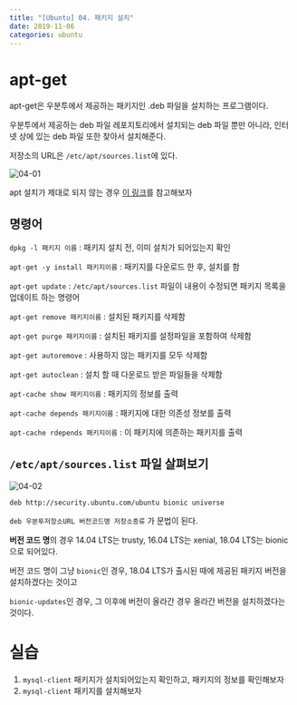 ```yaml
---
title: "[Ubuntu] 04. 패키지 설치"
date: 2019-11-06
categories: ubuntu
---
```


# apt-get

apt-get은 우분투에서 제공하는 패키지인 .deb 파일을 설치하는 프로그램이다.

우분투에서 제공하는 deb 파일 레포지토리에서 설치되는 deb 파일 뿐만 아니라, 인터넷 상에 있는 deb 파일 또한 찾아서 설치해준다.

저장소의 URL은 ``/etc/apt/sources.list``에 있다. 

![04-01](https://user-images.githubusercontent.com/26007107/68394682-a5c1c480-01b1-11ea-9337-7359f32d1d5c.png)

apt 설치가 제대로 되지 않는 경우 [이 링크](https://detegice.github.io/apt-install-doesnt-work/)를 참고해보자  

## 명령어

``dpkg -l 패키지 이름`` : 패키지 설치 전, 이미 설치가 되어있는지 확인

``apt-get -y install 패키지이름`` : 패키지를 다운로드 한 후, 설치를 함

``apt-get update`` : ``/etc/apt/sources.list`` 파일이 내용이 수정되면 패키지 목록을 업데이트 하는 명령어 

``apt-get remove 패키지이름`` : 설치된 패키지를 삭제함

``apt-get purge 패키지이름`` : 설치된 패키지를 설정파일을 포함하여 삭제함

``apt-get autoremove`` : 사용하지 않는 패키지를 모두 삭제함

``apt-get autoclean`` : 설치 할 때 다운로드 받은 파일들을 삭제함

``apt-cache show 패키지이름`` : 패키지의 정보를 출력 

``apt-cache depends 패키지이름`` : 패키지에 대한 의존성 정보를 출력 

``apt-cache rdepends 패키지이름`` : 이 패키지에 의존하는 패키지를 출력 

## ``/etc/apt/sources.list`` 파일 살펴보기

![04-02](https://user-images.githubusercontent.com/26007107/68395473-1fa67d80-01b3-11ea-982e-2aec21bcfdce.png)

```
deb http://security.ubuntu.com/ubuntu bionic universe
```

``deb 우분투저장소URL 버전코드명 저장소종류`` 가 문법이 된다.

**버전 코드 명**의 경우 14.04 LTS는 trusty, 16.04 LTS는 xenial, 18.04 LTS는 bionic으로 되어있다.

버전 코드 명이 그냥 ``bionic``인 경우, 18.04 LTS가 출시된 때에 제공된 패키지 버전을 설치하겠다는 것이고

``bionic-updates``인 경우, 그 이후에 버전이 올라간 경우 올라간 버전을 설치하겠다는 것이다.





# 실습

1. ``mysql-client`` 패키지가 설치되어있는지 확인하고, 패키지의 정보를 확인해보자 
1. ``mysql-client`` 패키지를 설치해보자 
